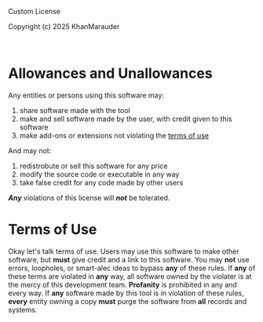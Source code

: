 Custom License

Copyright (c) 2025 KhanMarauder

</br>
<h1>Allowances and Unallowances</h1>
Any entities or persons using this software may:
<ol>
  <li>share software made with the tool</li>
  <li>make and sell software made by the user, with credit given to this software</li>
  <li>make add-ons or extensions not violating the <a href="https://github.com/KhanMarauder/Jompatibility/edit/main/LICENSE#terms-of-use">terms of use</a></li>
</ol>
And may not:
<ol>
  <li>redistrobute or sell this software for any price</li>
  <li>modify the source code or executable in any way</li>
  <li>take false credit for any code made by other users</li>
</ol>

***Any*** violations of this license will ***not*** be tolerated.

<h1>Terms of Use</h1>
<p>Okay let's talk terms of use. Users may use this software to make other software, but <strong>must</strong> give credit and a link to this software. You may <strong>not</strong> use errors, loopholes, or smart-alec ideas to bypass <strong>any</strong> of these rules. If <strong>any</strong> of these terms are violated in <strong>any</strong> way, all software owned by the violater is at the mercy of this development team. <strong>Profanity</strong> is prohibited in any and every way. If <strong>any</strong> software made by this tool is in violation of these rules, <strong>every</strong> entity owning a copy <strong>must</strong> purge the software from <strong>all</strong> records and systems.</p>
